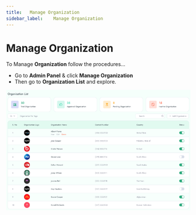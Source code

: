 ```yaml
---
title:   Manage Organization
sidebar_label:    Manage Organization
---
```


# Manage Organization
To Manage **Organization** follow the procedures…


- Go to **Admin Panel** &  click **Manage Organization**
- Then go to **Organization List** and explore.

![FacultyLMS](../assets/faculty/organization_list.png)


